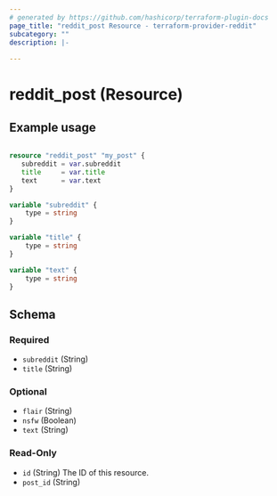 ```yaml
---
# generated by https://github.com/hashicorp/terraform-plugin-docs
page_title: "reddit_post Resource - terraform-provider-reddit"
subcategory: ""
description: |-
  
---
```


# reddit_post (Resource)



## Example usage


```terraform 

resource "reddit_post" "my_post" {
   subreddit = var.subreddit
   title     = var.title
   text      = var.text
}

variable "subreddit" {
    type = string
}

variable "title" {
    type = string
}

variable "text" {
    type = string
}


```




<!-- schema generated by tfplugindocs -->
## Schema

### Required

- `subreddit` (String)
- `title` (String)

### Optional

- `flair` (String)
- `nsfw` (Boolean)
- `text` (String)

### Read-Only

- `id` (String) The ID of this resource.
- `post_id` (String)
